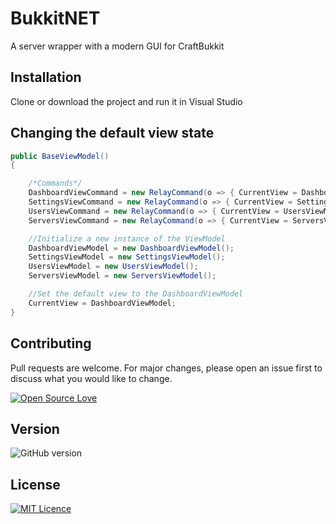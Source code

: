 # BukkitNET
A server wrapper with a modern GUI for CraftBukkit


## Installation

Clone or download the project and run it in Visual Studio

## Changing the default view state

```cs
public BaseViewModel()
{

    /*Commands*/
    DashboardViewCommand = new RelayCommand(o => { CurrentView = DashboardViewModel; }, o => true);
    SettingsViewCommand = new RelayCommand(o => { CurrentView = SettingsViewModel; }, o => true);
    UsersViewCommand = new RelayCommand(o => { CurrentView = UsersViewModel; }, o => true);
    ServersViewCommand = new RelayCommand(o => { CurrentView = ServersViewModel; }, o => true);

    //Initialize a new instance of the ViewModel
    DashboardViewModel = new DashboardViewModel();
    SettingsViewModel = new SettingsViewModel();
    UsersViewModel = new UsersViewModel();
    ServersViewModel = new ServersViewModel();

    //Set the default view to the DashboardViewModel
    CurrentView = DashboardViewModel;
}
```

## Contributing
Pull requests are welcome. For major changes, please open an issue first to discuss what you would like to change.


[![Open Source Love](https://badges.frapsoft.com/os/v1/open-source.svg?v=103)](https://github.com/PtrStruct/BukkitNET/tree/master)

## Version
![GitHub version](https://d25lcipzij17d.cloudfront.net/badge.svg?id=gh&type=6&v=1.0.0&x2=0)

## License
[![MIT Licence](https://badges.frapsoft.com/os/mit/mit.svg?v=103)](https://opensource.org/licenses/mit-license.php)
